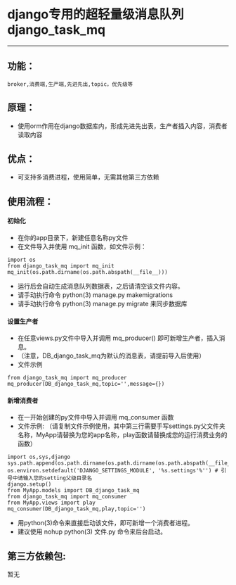 # django专用的超轻量级消息队列 django_task_mq
---------
## 功能：  
    broker,消费端,生产端,先进先出,topic，优先级等
## 原理：  
  - 使用orm作用在django数据库内，形成先进先出表，生产者插入内容，消费者读取内容
## 优点：
  - 可支持多消费进程，使用简单，无需其他第三方依赖
## 使用流程：

  #### 初始化
  - 在你的app目录下，新建任意名称py文件
  - 在文件导入并使用 mq_init 函数，如文件示例：
  ```
import os
from django_task_mq import mq_init
mq_init(os.path.dirname(os.path.abspath(__file__)))
  ```
  - 运行后会自动生成消息队列数据表，之后请清空该文件内容。
  - 请手动执行命令 python(3) manage.py makemigrations
  - 请手动执行命令 python(3) manage.py migrate 来同步数据库
  #### 设置生产者
  - 在任意views.py文件中导入并调用 mq_producer() 即可新增生产者，插入消息。
  - （注意，DB_django_task_mq为默认的消息表，请提前导入后使用）
  - 文件示例
  ```
from django_task_mq import mq_producer
mq_producer(DB_django_task_mq,topic='',message={})
  ```
  #### 新增消费者
  - 在一开始创建的py文件中导入并调用 mq_consumer 函数
  - 文件示例: （请复制文件示例使用，其中第三行需要手写settings.py父文件夹名称，MyApp请替换为您的app名称，play函数请替换成您的运行消费业务的函数）
  ```
import os,sys,django
sys.path.append(os.path.dirname(os.path.dirname(os.path.abspath(__file__))))
os.environ.setdefault('DJANGO_SETTINGS_MODULE', '%s.settings'%'') # 引号中请输入您的setting父级目录名
django.setup()
from MyApp.models import DB_django_task_mq
from django_task_mq import mq_consumer
from MyApp.views import play
mq_consumer(DB_django_task_mq,play,topic='')
  ```
  - 用python(3)命令来直接启动该文件，即可新增一个消费者进程。
  - 建议使用 nohup python(3) 文件.py 命令来后台启动。
  
## 第三方依赖包:  
  暂无
